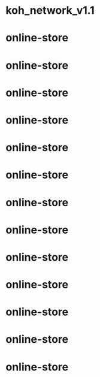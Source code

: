 # koh_network_v1.1
# online-store
# online-store
# online-store
# online-store
# online-store
# online-store
# online-store
# online-store
# online-store
# online-store
# online-store
# online-store
# online-store
